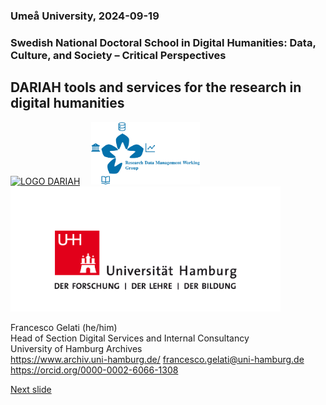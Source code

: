 ### Umeå University, 2024-09-19 
### Swedish National Doctoral School in Digital Humanities: Data, Culture, and Society – Critical Perspectives
## DARIAH tools and services for the research in digital humanities 

<a href="https://www.dariah.eu/"><img src="fgelati/uhh/media/dariah.png" alt="LOGO DARIAH" height="100px"/></a> 
<img src="" alt="" width="10px" height="10px"/> 
<a href="https://www.dariah.eu/activities/working-groups/research-data-management/"><img src="media/rdmwg.jpg" alt="Logo DARIAH Research Data Management Working Group" height="100px"/></a>
<img src="" alt="" width="10px" height="10px"/> 
<a href="https://www.uni-hamburg.de/"><img src="media/uhh.png" alt="LOGO UHH" height="200px"/></a>  

Francesco Gelati (he/him)  
Head of Section Digital Services and Internal Consultancy   
University of Hamburg Archives  
https://www.archiv.uni-hamburg.de/
francesco.gelati@uni-hamburg.de  
https://orcid.org/0000-0002-6066-1308  

[Next slide](02.md)
